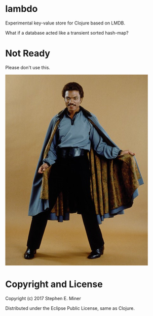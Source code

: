 # lambdo
Experimental key-value store for Clojure based on LMDB.  

What if a database acted like a transient sorted hash-map?

# Not Ready
Please don't use this.

[![Lando Calrissian](img/Lando-Calrissian.jpg)](https://en.wikipedia.org/wiki/Lando_Calrissian)


# Copyright and License

Copyright (c) 2017 Stephen E. Miner

Distributed under the Eclipse Public License, same as Clojure.


